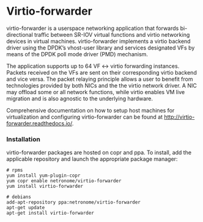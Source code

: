 # Virtio-forwarder
virtio-forwarder is a userspace networking application that forwards bi-directional traffic between SR-IOV virtual functions and virtio networking devices in virtual machines. virtio-forwarder implements a virtio backend driver using the DPDK’s vhost-user library and services designated VFs by means of the DPDK poll mode driver (PMD) mechanism.

The application supports up to 64 VF <-> virtio forwarding instances. Packets received on the VFs are sent on their corresponding virtio backend and vice versa. The packet relaying principle allows a user to benefit from technologies provided by both NICs and the the virtio network driver. A NIC may offload some or all network functions, while virtio enables VM live migration and is also agnostic to the underlying hardware.

Comprehensive documentation on how to setup host machines for virtualization and configuring virtio-forwarder can be found at http://virtio-forwarder.readthedocs.io/.

### Installation
virtio-forwarder packages are hosted on copr and ppa. To install, add the applicable repository and launch the appropriate package manager:

```
# rpms
yum install yum-plugin-copr
yum copr enable netronome/virtio-forwarder
yum install virtio-forwarder

# debians
add-apt-repository ppa:netronome/virtio-forwarder
apt-get update
apt-get install virtio-forwarder
```
